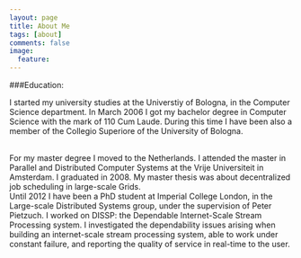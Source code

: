 ```yaml
---
layout: page
title: About Me
tags: [about]
comments: false
image:
  feature:
---
```

<!---
Minimal Mistakes is responsive Jekyll theme with large featured images and solid typography. As the name implies the styling is fairly minimal to make it easier for you to build on top of.

## Minimal Mistakes is all about:

* Responsive templates. Looking good on mobile, tablet, and desktop.
* Gracefully degrading in older browsers. Compatible with Internet Explorer 8+ and all modern browsers.
* Minimal embellishments -- content first.
* Optional large feature images for posts and pages.
* Simple and clear permalink structure.
* [Custom 404 page](http://mmistakes.github.io/minimal-mistakes/404.html) to get you started.
* Support for Disqus Comments

<a markdown="0" href="{{ site.url }}/theme-setup" class="btn">Install Minimal Mistakes Theme</a>
--->

###Education:

I started my university studies at the Universtiy of Bologna, in the Computer Science department. In March 2006 I got my bachelor degree in Computer Science with the mark
of 110 Cum Laude. During this time I have been also a member of the Collegio Superiore of the University of Bologna.

<br/>
For my master degree I moved to the Netherlands. I attended the master in Parallel and Distributed Computer Systems at the Vrije Universiteit in Amsterdam.
I graduated in 2008. My master thesis was about decentralized job scheduling in large-scale Grids.

<br/>
Until 2012 I have been a PhD student at Imperial College London, in the Large-scale Distributed Systems group, under the supervision of Peter Pietzuch.
I worked on DISSP: the Dependable Internet-Scale Stream Processing system. I investigated the dependability issues arising when building an internet-scale stream processing system, able to work under constant failure, and reporting the quality of service in real-time to the user.


